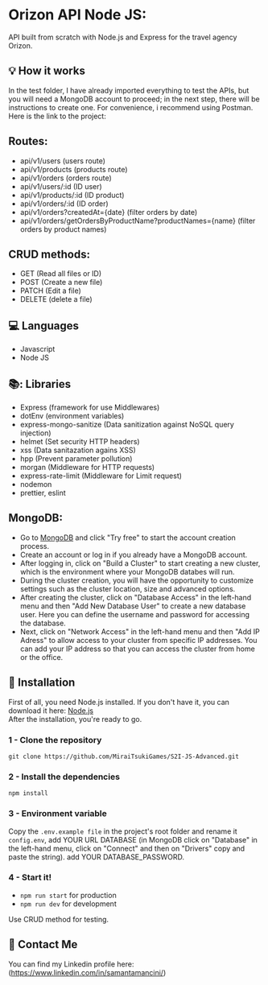 # Orizon API Node JS: 
API built from scratch with Node.js and Express for the travel agency Orizon.
## :bulb: How it works
In the test folder, I have already imported everything to test the APIs, but you will need a MongoDB account to proceed; in the next step, there will be instructions to create one.
For convenience, i recommend using Postman. Here is the link to the project: 
## Routes:
- api/v1/users (users route)
- api/v1/products (products route)
- api/v1/orders (orders route)
- api/v1/users/:id (ID user)
- api/v1/products/:id (ID product)
- api/v1/orders/:id (ID order)
- api/v1/orders?createdAt={date} (filter orders by date)
- api/v1/orders/getOrdersByProductName?productNames={name} (filter orders by product names)

## CRUD methods: 
- GET (Read all files or ID)
- POST (Create a new file)
- PATCH (Edit a file)
- DELETE (delete a file)

## :computer: Languages
- Javascript
- Node JS
  
## 📚: Libraries
- Express (framework for use Middlewares)
- dotEnv (environment variables)
- express-mongo-sanitize (Data sanitization against NoSQL query injection)
- helmet (Set security HTTP headers)
- xss (Data sanitazation agains XSS)
- hpp (Prevent parameter pollution)
- morgan (Middleware for HTTP requests)
- express-rate-limit (Middleware for Limit request)
- nodemon 
- prettier, eslint

## MongoDB: 
- Go to [MongoDB](https://www.mongodb.com/atlas/database) and click "Try free" to start the account creation process.
- Create an account or log in if you already have a MongoDB account. 
- After logging in, click on "Build a Cluster" to start creating a new cluster, which is the environment where your MongoDB databes will run.
- During the cluster creation, you will have the opportunity to customize settings such as the cluster location, size and advanced options.
- After creating the cluster, click on "Database Access" in the left-hand menu and then "Add New Database User" to create a new database user.
Here you can define the username and password for accessing the database.
- Next, click on "Network Access" in the left-hand menu and then "Add IP Adress" to allow access to your cluster from specific IP addresses. You can add your IP address so that you can access the cluster from home or the office.

## :floppy_disk: Installation

First of all, you need Node.js installed.
If you don't have it, you can download it here:
[Node.js](https://nodejs.org/en)<br>
After the installation, you're ready to go.

### 1 - Clone the repository

`git clone https://github.com/MiraiTsukiGames/S2I-JS-Advanced.git`

### 2 - Install the dependencies

`npm install`

### 3 - Environment variable

Copy the `.env.example file` in the project's root folder and rename it `config.env`, add YOUR URL DATABASE (in MongoDB click on "Database" in the left-hand menu, click on "Connect" and then on "Drivers" copy and paste the string).
add YOUR DATABASE_PASSWORD.

### 4 - Start it!

- `npm run start` for production
- `npm run dev` for development

Use CRUD method for testing.

## :e-mail: Contact Me

You can find my Linkedin profile here: (https://www.linkedin.com/in/samantamancini/)
